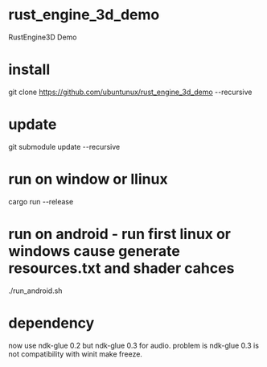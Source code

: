 # rust_engine_3d_demo
RustEngine3D Demo

# install
git clone https://github.com/ubuntunux/rust_engine_3d_demo --recursive

# update
git submodule update --recursive

# run on window or llinux
cargo run --release

# run on android - run first linux or windows cause generate resources.txt and shader cahces
./run_android.sh

# dependency
now use ndk-glue 0.2 but ndk-glue 0.3 for audio.
problem is ndk-glue 0.3 is not compatibility with winit make freeze.
